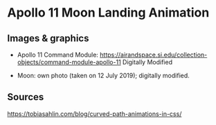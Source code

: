 # Apollo 11 Moon Landing Animation

## Images & graphics
* Apollo 11 Command Module: https://airandspace.si.edu/collection-objects/command-module-apollo-11
Digitally Modified

* Moon: own photo (taken on 12 July 2019); digitally modified.

## Sources
https://tobiasahlin.com/blog/curved-path-animations-in-css/